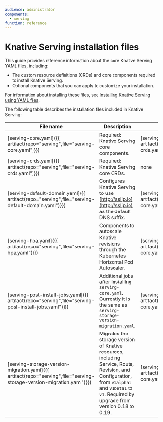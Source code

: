 ```yaml
---
audience: administrator
components:
  - serving
function: reference
---
```


# Knative Serving installation files

This guide provides reference information about the core Knative Serving YAML files, including:

- The custom resource definitions (CRDs) and core components required to install Knative Serving.
- Optional components that you can apply to customize your installation.

For information about installing these files, see [Installing Knative Serving using YAML files](install-serving-with-yaml.md).

The following table describes the installation files included in Knative Serving:

| File name | Description | Dependencies|
| --- | --- | --- |
| [serving-core.yaml]({{ artifact(repo="serving",file="serving-core.yaml")}}) | Required: Knative Serving core components. | [serving-crds.yaml]({{ artifact(repo="serving",file="serving-crds.yaml")}}) |
| [serving-crds.yaml]({{ artifact(repo="serving",file="serving-crds.yaml")}}) | Required: Knative Serving core CRDs. | none |
| [serving-default-domain.yaml]({{ artifact(repo="serving",file="serving-default-domain.yaml")}}) | Configures Knative Serving to use [http://sslip.io](http://sslip.io) as the default DNS suffix. | [serving-core.yaml]({{ artifact(repo="serving",file="serving-core.yaml")}}) |
| [serving-hpa.yaml]({{ artifact(repo="serving",file="serving-hpa.yaml")}}) | Components to autoscale Knative revisions through the Kubernetes Horizontal Pod Autoscaler. | [serving-core.yaml]({{ artifact(repo="serving",file="serving-core.yaml")}}) |
| [serving-post-install-jobs.yaml]({{ artifact(repo="serving",file="serving-post-install-jobs.yaml")}}) | Additional jobs after installing `serving-core.yaml`. Currently it is the same as `serving-storage-version-migration.yaml`. | [serving-core.yaml]({{ artifact(repo="serving",file="serving-core.yaml")}}) |
| [serving-storage-version-migration.yaml]({{ artifact(repo="serving",file="serving-storage-version-migration.yaml")}}) | Migrates the storage version of Knative resources, including Service, Route, Revision, and Configuration, from `v1alpha1` and `v1beta1` to `v1`. Required by upgrade from version 0.18 to 0.19. | [serving-core.yaml]({{ artifact(repo="serving",file="serving-core.yaml")}}) |
